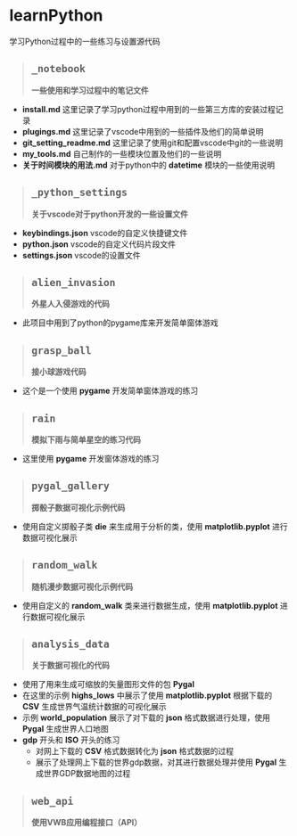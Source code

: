 # learnPython

学习Python过程中的一些练习与设置源代码

> ## `_notebook`
> **一些使用和学习过程中的笔记文件**
* **install.md** 这里记录了学习python过程中用到的一些第三方库的安装过程记录
* **plugings.md** 这里记录了vscode中用到的一些插件及他们的简单说明
* **git_setting_readme.md** 这里记录了使用git和配置vscode中git的一些说明
* **my_tools.md** 自己制作的一些模块位置及他们的一些说明
* **关于时间模块的用法.md** 对于python中的 **datetime** 模块的一些使用说明

> ## `_python_settings`
> **关于vscode对于python开发的一些设置文件**
* **keybindings.json** vscode的自定义快捷键文件
* **python.json** vscode的自定义代码片段文件
* **settings.json** vscode的设置文件

> ## `alien_invasion`
> **外星人入侵游戏的代码**
* 此项目中用到了python的pygame库来开发简单窗体游戏

> ## `grasp_ball`
> **接小球游戏代码**
* 这个是一个使用 **pygame** 开发简单窗体游戏的练习

> ## `rain`
> **模拟下雨与简单星空的练习代码**
* 这里使用 **pygame** 开发窗体游戏的练习

> ## `pygal_gallery`
> **掷骰子数据可视化示例代码**
* 使用自定义掷骰子类 **die** 来生成用于分析的类，使用 **matplotlib.pyplot** 进行数据可视化展示

> ## `random_walk`
> **随机漫步数据可视化示例代码**
* 使用自定义的 **random_walk** 类来进行数据生成，使用 **matplotlib.pyplot** 进行数据可视化展示

> ## `analysis_data`
> **关于数据可视化的代码**
* 使用了用来生成可缩放的矢量图形文件的包 **Pygal**
* 在这里的示例 **highs_lows** 中展示了使用 **matplotlib.pyplot** 根据下载的 **CSV** 生成世界气温统计数据的可视化展示
* 示例 **world_population** 展示了对下载的 **json** 格式数据进行处理，使用 **Pygal** 生成世界人口地图
* **gdp** 开头和 **ISO** 开头的练习
  * 对网上下载的 **CSV** 格式数据转化为 **json** 格式数据的过程
  * 展示了处理网上下载的世界gdp数据，对其进行数据处理并使用 **Pygal** 生成世界GDP数据地图的过程

> ## `web_api`
> **使用VWB应用编程接口（API）**
